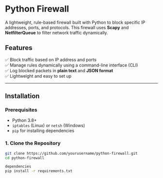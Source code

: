 # Python Firewall  

A lightweight, rule-based firewall built with Python to block specific IP addresses, ports, and protocols. This firewall uses **Scapy** and **NetfilterQueue** to filter network traffic dynamically.  

## **Features**  
✅ Block traffic based on IP address and ports  
✅ Manage rules dynamically using a command-line interface (CLI)  
✅ Log blocked packets in **plain text** and **JSON format**  
✅ Lightweight and easy to set up  

---

## **Installation**  

### **Prerequisites**  
- Python 3.8+  
- `iptables` (Linux) or `netsh` (Windows)  
- `pip` for installing dependencies  

### **1. Clone the Repository**  
```bash
git clone https://github.com/yourusername/python-firewall.git
cd python-firewall

dependencies
pip install -r requirements.txt
